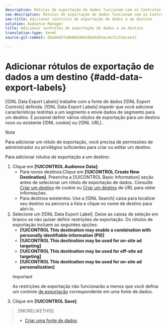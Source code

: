 ```yaml
---
description: Rótulos de exportação de dados funcionam com os Controles de exportação definidos em uma fonte de dados. Rótulos de exportação de dados impedem que você adicione características restritas a um segmento e envie dados de segmento para um destino. Você pode definir vários rótulos de exportação para um cookie ou destino de URL novo ou existente.
seo-description: Rótulos de exportação de dados funcionam com os Controles de exportação definidos em uma fonte de dados. Rótulos de exportação de dados impedem que você adicione características restritas a um segmento e envie dados de segmento para um destino. Você pode definir vários rótulos de exportação para um cookie ou destino de URL novo ou existente.
seo-title: Adicionar controles de exportação de dados a um destino
solution: Audience Manager
title: Adicionar controles de exportação de dados a um destino
translation-type: tm+mt
source-git-commit: d6abb45fa8b88248920b64db3ac4e72c53ecee13

---
```




# Adicionar rótulos de exportação de dados a um destino {#add-data-export-labels}

[!DNL Data Export Labels] trabalhe com a fonte de dados [!DNL Export Controls] definida. [!DNL Data Export Labels] impedir que você adicione características restritas a um segmento e envie dados de segmento para um destino. É possível definir vários rótulos de exportação para um destino novo ou existente [!DNL cookie] ou [!DNL URL] .

>[!NOTE]
>
>Para adicionar um rótulo de exportação, você precisa de permissões de administrador *ou* privilégios suficientes para criar ou editar um destino.

<!-- t_export_labels.xml -->

Para adicionar rótulos de exportação a um destino:

1. Clique em **[!UICONTROL Audience Data]**:
   * Para novos destinos:Clique em **[!UICONTROL Create New Destination]**. Preencha a [!UICONTROL Basic Information] seção antes de selecionar um rótulo de exportação de dados. Consulte [Criar um destino](../../features/destinations/create-cookie-destination.md) de cookie ou [Criar um destino](../../features/destinations/create-url-destination.md) de URL para obter informações.
   * Para destinos existentes: Use a [!DNL Search] caixa para localizar seu destino ou percorra a lista e clique no nome de destino para abri-lo.
1. Selecione um [!DNL Data Export Label]. Deixe as caixas de seleção em branco se não quiser definir restrições de exportação. Os rótulos de exportação incluem as seguintes opções:
   * **[!UICONTROL This destination may enable a combination with personally identifiable information (PII)]**
   * **[!UICONTROL This destination may be used for on-site ad targeting]**
   * **[!UICONTROL This destination may be used for off-site ad targeting]**
   * **[!UICONTROL This destination may be used for on-site ad personalization]**
   >[!IMPORTANT]
   >
   >As restrições de exportação não funcionarão a menos que você defina um controle [de exportação](../../features/data-export-controls.md) correspondente em uma fonte de dados.
1. Clique em **[!UICONTROL Save]**.

>[!MORELIKETHIS]
>
>* [Criar uma fonte de dados](../../features/manage-datasources.md#create-data-source)